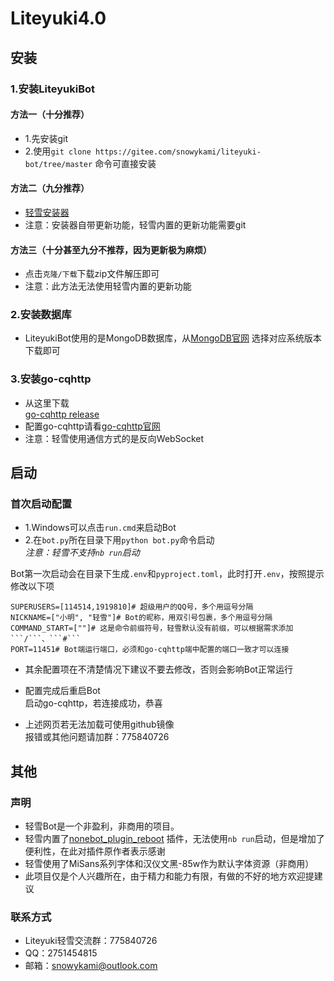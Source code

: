 # Liteyuki4.0
## 安装

### 1.安装LiteyukiBot

#### **方法一（十分推荐）**
- 1.先安装git<br>
- 2.使用```git clone https://gitee.com/snowykami/liteyuki-bot/tree/master``` 命令可直接安装

#### **方法二（九分推荐）**
- [轻雪安装器](../../../../TimeRainStarSky/TRSS_Liteyuki)<br>
- 注意：安装器自带更新功能，轻雪内置的更新功能需要git
#### **方法三（十分甚至九分不推荐，因为更新极为麻烦）**
- 点击```克隆/下载```下载zip文件解压即可<br> 
- 注意：此方法无法使用轻雪内置的更新功能

### 2.安装数据库

- LiteyukiBot使用的是MongoDB数据库，从[MongoDB官网](https://www.mongodb.com/try/download/community-kubernetes-operator) 选择对应系统版本下载即可

### 3.安装go-cqhttp

- 从这里下载<br>
[go-cqhttp release](https://github.com/Mrs4s/go-cqhttp/releases) <br>
- 配置go-cqhttp请看[go-cqhttp官网](https://docs.go-cqhttp.org/guide/#go-cqhttp) <br>
- 注意：轻雪使用通信方式的是反向WebSocket<br>
## 启动

### 首次启动配置
- 1.Windows可以点击```run.cmd```来启动Bot<br>
- 2.在```bot.py```所在目录下用```python bot.py```命令启动<br>
_注意：轻雪不支持```nb run```启动_

Bot第一次启动会在目录下生成```.env```和```pyproject.toml```，此时打开```.env```，按照提示修改以下项
```dotenv
SUPERUSERS=[114514,1919810]# 超级用户的QQ号，多个用逗号分隔
NICKNAME=["小明", "轻雪"]# Bot的昵称，用双引号包裹，多个用逗号分隔
COMMAND_START=[""]# 这是命令前缀符号，轻雪默认没有前缀，可以根据需求添加```/```、```#```
PORT=11451# Bot端运行端口，必须和go-cqhttp端中配置的端口一致才可以连接
```
- 其余配置项在不清楚情况下建议不要去修改，否则会影响Bot正常运行

- 配置完成后重启Bot<br>
启动go-cqhttp，若连接成功，恭喜

- 上述网页若无法加载可使用github镜像<br>
报错或其他问题请加群：775840726
## 其他
### 声明
- 轻雪Bot是一个非盈利，非商用的项目。
- 轻雪内置了[nonebot_plugin_reboot](https://github.com/18870/nonebot-plugin-reboot) 插件，无法使用```nb run```启动，但是增加了便利性，在此对插件原作者表示感谢
- 轻雪使用了MiSans系列字体和汉仪文黑-85w作为默认字体资源（非商用）
- 此项目仅是个人兴趣所在，由于精力和能力有限，有做的不好的地方欢迎提建议
### 联系方式

- Liteyuki轻雪交流群：775840726
- QQ：2751454815
- 邮箱：snowykami@outlook.com
